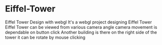 # Eiffel-Tower
Eiffel Tower Design with webgl 
It's a webgl project designing Eiffel Tower
Eiffel Tower can be viewed from various camera angle
camera movement is dependable on button click 
Another building is there on the right side of the tower
it can be rotate by mouse clicking 
